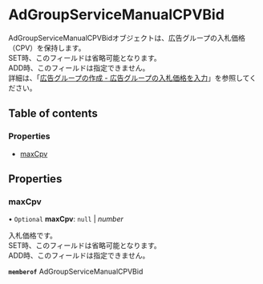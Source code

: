 # AdGroupServiceManualCPVBid


<div lang=\"ja\"> AdGroupServiceManualCPVBidオブジェクトは、広告グループの入札価格（CPV）を保持します。<br> SET時、このフィールドは省略可能となります。<br> ADD時、このフィールドは指定できません。<br> 詳細は、「<a href=\"https://ads-help.yahoo.co.jp/yahooads/ydn/articledetail?lan=ja&aid=1281\">広告グループの作成 - 広告グループの入札価格を入力</a>」を参照してください。 </div> 

## Table of contents

### Properties

- [maxCpv](adgroupservicemanualcpvbid.md#maxcpv)

## Properties

### maxCpv

• `Optional` **maxCpv**: ``null`` \| *number*

<div lang=\"ja\"> 入札価格です。<br> SET時、このフィールドは省略可能となります。<br> ADD時、このフィールドは指定できません。 </div> 

**`memberof`** AdGroupServiceManualCPVBid
